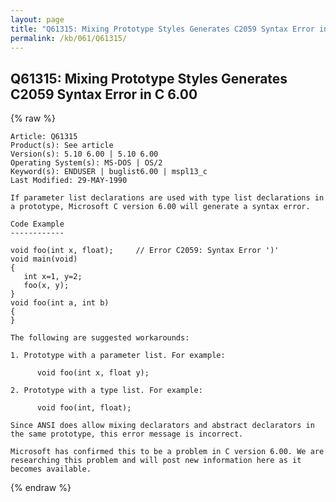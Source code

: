 ```yaml
---
layout: page
title: "Q61315: Mixing Prototype Styles Generates C2059 Syntax Error in C 6.00"
permalink: /kb/061/Q61315/
---
```


## Q61315: Mixing Prototype Styles Generates C2059 Syntax Error in C 6.00

{% raw %}

	Article: Q61315
	Product(s): See article
	Version(s): 5.10 6.00 | 5.10 6.00
	Operating System(s): MS-DOS | OS/2
	Keyword(s): ENDUSER | buglist6.00 | mspl13_c
	Last Modified: 29-MAY-1990
	
	If parameter list declarations are used with type list declarations in
	a prototype, Microsoft C version 6.00 will generate a syntax error.
	
	Code Example
	------------
	
	void foo(int x, float);     // Error C2059: Syntax Error ')'
	void main(void)
	{
	   int x=1, y=2;
	   foo(x, y);
	}
	void foo(int a, int b)
	{
	}
	
	The following are suggested workarounds:
	
	1. Prototype with a parameter list. For example:
	
	      void foo(int x, float y);
	
	2. Prototype with a type list. For example:
	
	      void foo(int, float);
	
	Since ANSI does allow mixing declarators and abstract declarators in
	the same prototype, this error message is incorrect.
	
	Microsoft has confirmed this to be a problem in C version 6.00. We are
	researching this problem and will post new information here as it
	becomes available.

{% endraw %}
